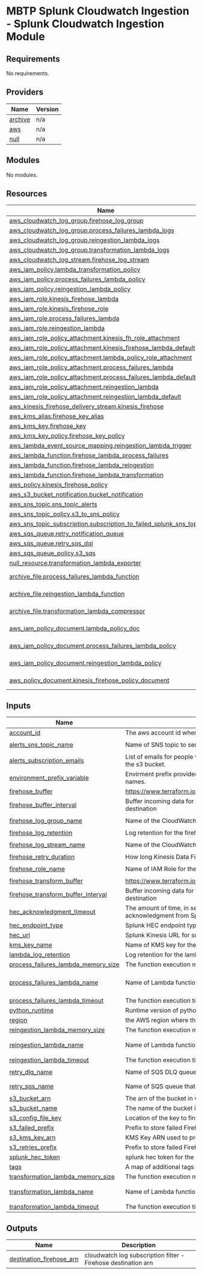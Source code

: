 # MBTP Splunk Cloudwatch Ingestion - Splunk Cloudwatch Ingestion Module

<!-- BEGIN_TF_DOCS -->

## Requirements

No requirements.

## Providers

| Name                                                         | Version |
| ------------------------------------------------------------ | ------- |
| <a name="provider_archive"></a> [archive](#provider_archive) | n/a     |
| <a name="provider_aws"></a> [aws](#provider_aws)             | n/a     |
| <a name="provider_null"></a> [null](#provider_null)          | n/a     |

## Modules

No modules.

## Resources

| Name                                                                                                                                                                     | Type        |
| ------------------------------------------------------------------------------------------------------------------------------------------------------------------------ | ----------- |
| [aws_cloudwatch_log_group.firehose_log_group](https://registry.terraform.io/providers/hashicorp/aws/latest/docs/resources/cloudwatch_log_group)                          | resource    |
| [aws_cloudwatch_log_group.process_failures_lambda_logs](https://registry.terraform.io/providers/hashicorp/aws/latest/docs/resources/cloudwatch_log_group)                | resource    |
| [aws_cloudwatch_log_group.reingestion_lambda_logs](https://registry.terraform.io/providers/hashicorp/aws/latest/docs/resources/cloudwatch_log_group)                     | resource    |
| [aws_cloudwatch_log_group.transformation_lambda_logs](https://registry.terraform.io/providers/hashicorp/aws/latest/docs/resources/cloudwatch_log_group)                  | resource    |
| [aws_cloudwatch_log_stream.firehose_log_stream](https://registry.terraform.io/providers/hashicorp/aws/latest/docs/resources/cloudwatch_log_stream)                       | resource    |
| [aws_iam_policy.lambda_transformation_policy](https://registry.terraform.io/providers/hashicorp/aws/latest/docs/resources/iam_policy)                                    | resource    |
| [aws_iam_policy.process_failures_lambda_policy](https://registry.terraform.io/providers/hashicorp/aws/latest/docs/resources/iam_policy)                                  | resource    |
| [aws_iam_policy.reingestion_lambda_policy](https://registry.terraform.io/providers/hashicorp/aws/latest/docs/resources/iam_policy)                                       | resource    |
| [aws_iam_role.kinesis_firehose_lambda](https://registry.terraform.io/providers/hashicorp/aws/latest/docs/resources/iam_role)                                             | resource    |
| [aws_iam_role.kinesis_firehose_role](https://registry.terraform.io/providers/hashicorp/aws/latest/docs/resources/iam_role)                                               | resource    |
| [aws_iam_role.process_failures_lambda](https://registry.terraform.io/providers/hashicorp/aws/latest/docs/resources/iam_role)                                             | resource    |
| [aws_iam_role.reingestion_lambda](https://registry.terraform.io/providers/hashicorp/aws/latest/docs/resources/iam_role)                                                  | resource    |
| [aws_iam_role_policy_attachment.kinesis_fh_role_attachment](https://registry.terraform.io/providers/hashicorp/aws/latest/docs/resources/iam_role_policy_attachment)      | resource    |
| [aws_iam_role_policy_attachment.kinesis_firehose_lambda_default](https://registry.terraform.io/providers/hashicorp/aws/latest/docs/resources/iam_role_policy_attachment) | resource    |
| [aws_iam_role_policy_attachment.lambda_policy_role_attachment](https://registry.terraform.io/providers/hashicorp/aws/latest/docs/resources/iam_role_policy_attachment)   | resource    |
| [aws_iam_role_policy_attachment.process_failures_lambda](https://registry.terraform.io/providers/hashicorp/aws/latest/docs/resources/iam_role_policy_attachment)         | resource    |
| [aws_iam_role_policy_attachment.process_failures_lambda_default](https://registry.terraform.io/providers/hashicorp/aws/latest/docs/resources/iam_role_policy_attachment) | resource    |
| [aws_iam_role_policy_attachment.reingestion_lambda](https://registry.terraform.io/providers/hashicorp/aws/latest/docs/resources/iam_role_policy_attachment)              | resource    |
| [aws_iam_role_policy_attachment.reingestion_lambda_default](https://registry.terraform.io/providers/hashicorp/aws/latest/docs/resources/iam_role_policy_attachment)      | resource    |
| [aws_kinesis_firehose_delivery_stream.kinesis_firehose](https://registry.terraform.io/providers/hashicorp/aws/latest/docs/resources/kinesis_firehose_delivery_stream)    | resource    |
| [aws_kms_alias.firehose_key_alias](https://registry.terraform.io/providers/hashicorp/aws/latest/docs/resources/kms_alias)                                                | resource    |
| [aws_kms_key.firehose_key](https://registry.terraform.io/providers/hashicorp/aws/latest/docs/resources/kms_key)                                                          | resource    |
| [aws_kms_key_policy.firehose_key_policy](https://registry.terraform.io/providers/hashicorp/aws/latest/docs/resources/kms_key_policy)                                     | resource    |
| [aws_lambda_event_source_mapping.reingestion_lambda_trigger](https://registry.terraform.io/providers/hashicorp/aws/latest/docs/resources/lambda_event_source_mapping)    | resource    |
| [aws_lambda_function.firehose_lambda_process_failures](https://registry.terraform.io/providers/hashicorp/aws/latest/docs/resources/lambda_function)                      | resource    |
| [aws_lambda_function.firehose_lambda_reingestion](https://registry.terraform.io/providers/hashicorp/aws/latest/docs/resources/lambda_function)                           | resource    |
| [aws_lambda_function.firehose_lambda_transformation](https://registry.terraform.io/providers/hashicorp/aws/latest/docs/resources/lambda_function)                        | resource    |
| [aws_policy.kinesis_firehose_policy](https://registry.terraform.io/providers/hashicorp/aws/latest/docs/resources/policy)                                                 | resource    |
| [aws_s3_bucket_notification.bucket_notification](https://registry.terraform.io/providers/hashicorp/aws/latest/docs/resources/s3_bucket_notification)                     | resource    |
| [aws_sns_topic.sns_topic_alerts](https://registry.terraform.io/providers/hashicorp/aws/latest/docs/resources/sns_topic)                                                  | resource    |
| [aws_sns_topic_policy.s3_to_sns_policy](https://registry.terraform.io/providers/hashicorp/aws/latest/docs/resources/sns_topic_policy)                                    | resource    |
| [aws_sns_topic_subscription.subscription_to_failed_splunk_sns_topic](https://registry.terraform.io/providers/hashicorp/aws/latest/docs/resources/sns_topic_subscription) | resource    |
| [aws_sqs_queue.retry_notification_queue](https://registry.terraform.io/providers/hashicorp/aws/latest/docs/resources/sqs_queue)                                          | resource    |
| [aws_sqs_queue.retry_sqs_dql](https://registry.terraform.io/providers/hashicorp/aws/latest/docs/resources/sqs_queue)                                                     | resource    |
| [aws_sqs_queue_policy.s3_sqs](https://registry.terraform.io/providers/hashicorp/aws/latest/docs/resources/sqs_queue_policy)                                              | resource    |
| [null_resource.transformation_lambda_exporter](https://registry.terraform.io/providers/hashicorp/null/latest/docs/resources/resource)                                    | resource    |
| [archive_file.process_failures_lambda_function](https://registry.terraform.io/providers/hashicorp/archive/latest/docs/data-sources/file)                                 | data source |
| [archive_file.reingestion_lambda_function](https://registry.terraform.io/providers/hashicorp/archive/latest/docs/data-sources/file)                                      | data source |
| [archive_file.transformation_lambda_compressor](https://registry.terraform.io/providers/hashicorp/archive/latest/docs/data-sources/file)                                 | data source |
| [aws_iam_policy_document.lambda_policy_doc](https://registry.terraform.io/providers/hashicorp/aws/latest/docs/data-sources/iam_policy_document)                          | data source |
| [aws_iam_policy_document.process_failures_lambda_policy](https://registry.terraform.io/providers/hashicorp/aws/latest/docs/data-sources/iam_policy_document)             | data source |
| [aws_iam_policy_document.reingestion_lambda_policy](https://registry.terraform.io/providers/hashicorp/aws/latest/docs/data-sources/iam_policy_document)                  | data source |
| [aws_policy_document.kinesis_firehose_policy_document](https://registry.terraform.io/providers/hashicorp/aws/latest/docs/data-sources/policy_document)                   | data source |

## Inputs

| Name                                                                                                                                       | Description                                                                                                                                      | Type           | Default                               | Required |
| ------------------------------------------------------------------------------------------------------------------------------------------ | ------------------------------------------------------------------------------------------------------------------------------------------------ | -------------- | ------------------------------------- | :------: |
| <a name="input_account_id"></a> [account_id](#input_account_id)                                                                            | The aws account id where the firehose is hosted.                                                                                                 | `any`          | n/a                                   |   yes    |
| <a name="input_alerts_sns_topic_name"></a> [alerts_sns_topic_name](#input_alerts_sns_topic_name)                                           | Name of SNS topic to send alerts to                                                                                                              | `string`       | `"cw2splunk-alerts-sns"`              |    no    |
| <a name="input_alerts_subscription_emails"></a> [alerts_subscription_emails](#input_alerts_subscription_emails)                            | List of emails for people who need to be aware when a log event is moved ot the /failed prefix of the s3 bucket.                                 | `list(string)` | `[]`                                  |    no    |
| <a name="input_environment_prefix_variable"></a> [environment_prefix_variable](#input_environment_prefix_variable)                         | Envirment prefix provided by the importing module in order to ensure resources have unique names.                                                | `any`          | n/a                                   |   yes    |
| <a name="input_firehose_buffer"></a> [firehose_buffer](#input_firehose_buffer)                                                             | https://www.terraform.io/docs/providers/aws/r/kinesis_firehose_delivery_stream.html#buffer_size                                                  | `number`       | `1`                                   |    no    |
| <a name="input_firehose_buffer_interval"></a> [firehose_buffer_interval](#input_firehose_buffer_interval)                                  | Buffer incoming data for the specified period of time, in seconds, before delivering it to the destination                                       | `number`       | `60`                                  |    no    |
| <a name="input_firehose_log_group_name"></a> [firehose_log_group_name](#input_firehose_log_group_name)                                     | Name of the CloudWatch log group for Kinesis Firehose                                                                                            | `string`       | `"cw2splunk-log-group"`               |    no    |
| <a name="input_firehose_log_retention"></a> [firehose_log_retention](#input_firehose_log_retention)                                        | Log retention for the firehose cloudwatch logs                                                                                                   | `number`       | `30`                                  |    no    |
| <a name="input_firehose_log_stream_name"></a> [firehose_log_stream_name](#input_firehose_log_stream_name)                                  | Name of the CloudWatch log stream for Kinesis Firehose CloudWatch log group                                                                      | `string`       | `"cw2splunk-logs"`                    |    no    |
| <a name="input_firehose_retry_duration"></a> [firehose_retry_duration](#input_firehose_retry_duration)                                     | How long Kinesis Data Firehose retries sending data to Splunk                                                                                    | `string`       | `"60"`                                |    no    |
| <a name="input_firehose_role_name"></a> [firehose_role_name](#input_firehose_role_name)                                                    | Name of IAM Role for the Kinesis Firehose                                                                                                        | `string`       | `"cw2splunk-fh-role"`                 |    no    |
| <a name="input_firehose_transform_buffer"></a> [firehose_transform_buffer](#input_firehose_transform_buffer)                               | https://www.terraform.io/docs/providers/aws/r/kinesis_firehose_delivery_stream.html#buffer_size                                                  | `number`       | `0.25`                                |    no    |
| <a name="input_firehose_transform_buffer_interval"></a> [firehose_transform_buffer_interval](#input_firehose_transform_buffer_interval)    | Buffer incoming data for the specified period of time, in seconds, before delivering it to the destination                                       | `number`       | `60`                                  |    no    |
| <a name="input_hec_acknowledgment_timeout"></a> [hec_acknowledgment_timeout](#input_hec_acknowledgment_timeout)                            | The amount of time, in seconds between 180 and 600, that Kinesis Firehose waits to receive an acknowledgment from Splunk after it sends it data. | `number`       | `300`                                 |    no    |
| <a name="input_hec_endpoint_type"></a> [hec_endpoint_type](#input_hec_endpoint_type)                                                       | Splunk HEC endpoint type; `Raw` or `Event`                                                                                                       | `string`       | `"Event"`                             |    no    |
| <a name="input_hec_url"></a> [hec_url](#input_hec_url)                                                                                     | Splunk Kinesis URL for submitting CloudWatch logs to splunk                                                                                      | `any`          | n/a                                   |   yes    |
| <a name="input_kms_key_name"></a> [kms_key_name](#input_kms_key_name)                                                                      | Name of KMS key for the Kinesis Firehose                                                                                                         | `string`       | `"cw2splunk-key"`                     |    no    |
| <a name="input_lambda_log_retention"></a> [lambda_log_retention](#input_lambda_log_retention)                                              | Log retention for the lambda cloudwatch logs                                                                                                     | `number`       | `30`                                  |    no    |
| <a name="input_process_failures_lambda_memory_size"></a> [process_failures_lambda_memory_size](#input_process_failures_lambda_memory_size) | The function execution memory limit at which Lambda should terminate the function.                                                               | `number`       | `512`                                 |    no    |
| <a name="input_process_failures_lambda_name"></a> [process_failures_lambda_name](#input_process_failures_lambda_name)                      | Name of Lambda function to process any failures                                                                                                  | `string`       | `"cw2splunk-process-failures-lambda"` |    no    |
| <a name="input_process_failures_lambda_timeout"></a> [process_failures_lambda_timeout](#input_process_failures_lambda_timeout)             | The function execution time at which Lambda should terminate the function.                                                                       | `number`       | `900`                                 |    no    |
| <a name="input_python_runtime"></a> [python_runtime](#input_python_runtime)                                                                | Runtime version of python for Lambda functions                                                                                                   | `string`       | `"python3.12"`                        |    no    |
| <a name="input_region"></a> [region](#input_region)                                                                                        | the AWS region where the firehose is running                                                                                                     | `any`          | n/a                                   |   yes    |
| <a name="input_reingestion_lambda_memory_size"></a> [reingestion_lambda_memory_size](#input_reingestion_lambda_memory_size)                | The function execution memory limit at which Lambda should terminate the function.                                                               | `number`       | `1536`                                |    no    |
| <a name="input_reingestion_lambda_name"></a> [reingestion_lambda_name](#input_reingestion_lambda_name)                                     | Name of Lambda function to try reingesting logs back into firehose                                                                               | `string`       | `"cw2splunk-reingestion-lambda"`      |    no    |
| <a name="input_reingestion_lambda_timeout"></a> [reingestion_lambda_timeout](#input_reingestion_lambda_timeout)                            | The function execution time at which Lambda should terminate the function.                                                                       | `number`       | `900`                                 |    no    |
| <a name="input_retry_dlq_name"></a> [retry_dlq_name](#input_retry_dlq_name)                                                                | Name of SQS DLQ queue that events get sent to if the reingestion lambda breaks                                                                   | `string`       | `"cw2splunk-retry-dlq"`               |    no    |
| <a name="input_retry_sqs_name"></a> [retry_sqs_name](#input_retry_sqs_name)                                                                | Name of SQS queue that reingestion events get sent to                                                                                            | `string`       | `"cw2splunk-retry-sqs"`               |    no    |
| <a name="input_s3_bucket_arn"></a> [s3_bucket_arn](#input_s3_bucket_arn)                                                                   | The arn of the bucket in which logs are stored when they fail being sent to splunk.                                                              | `any`          | n/a                                   |   yes    |
| <a name="input_s3_bucket_name"></a> [s3_bucket_name](#input_s3_bucket_name)                                                                | The name of the bucket in which logs are stored when they fail being sent to splunk.                                                             | `any`          | n/a                                   |   yes    |
| <a name="input_s3_config_file_key"></a> [s3_config_file_key](#input_s3_config_file_key)                                                    | Location of the key to find the config file in S3.                                                                                               | `any`          | n/a                                   |   yes    |
| <a name="input_s3_failed_prefix"></a> [s3_failed_prefix](#input_s3_failed_prefix)                                                          | Prefix to store failed Firehose logs that failed to be reingested.                                                                               | `string`       | `"failed/"`                           |    no    |
| <a name="input_s3_kms_key_arn"></a> [s3_kms_key_arn](#input_s3_kms_key_arn)                                                                | KMS Key ARN used to protect the S3 bucket.                                                                                                       | `any`          | n/a                                   |   yes    |
| <a name="input_s3_retries_prefix"></a> [s3_retries_prefix](#input_s3_retries_prefix)                                                       | Prefix to store failed Firehose logs that need reingesting.                                                                                      | `string`       | `"retries/"`                          |    no    |
| <a name="input_hec_token"></a> [splunk_hec_token](#input_splunk_hec_token)                                                                 | splunk hec token for the index which logs should be forwarded to.                                                                                | `any`          | n/a                                   |   yes    |
| <a name="input_tags"></a> [tags](#input_tags)                                                                                              | A map of additional tags to associate with the resource                                                                                          | `map(string)`  | `{}`                                  |    no    |
| <a name="input_transformation_lambda_memory_size"></a> [transformation_lambda_memory_size](#input_transformation_lambda_memory_size)       | The function execution memory limit at which Lambda should terminate the function.                                                               | `number`       | `1536`                                |    no    |
| <a name="input_transformation_lambda_name"></a> [transformation_lambda_name](#input_transformation_lambda_name)                            | Name of Lambda function responsible for parsing messages heading to splunk                                                                       | `string`       | `"cw2splunk-transformation-lambda"`   |    no    |
| <a name="input_transformation_lambda_timeout"></a> [transformation_lambda_timeout](#input_transformation_lambda_timeout)                   | The function execution time at which Lambda should terminate the function.                                                                       | `number`       | `900`                                 |    no    |

## Outputs

| Name                                                                                                        | Description                                                   |
| ----------------------------------------------------------------------------------------------------------- | ------------------------------------------------------------- |
| <a name="output_destination_firehose_arn"></a> [destination_firehose_arn](#output_destination_firehose_arn) | cloudwatch log subscription filter - Firehose destination arn |

<!-- END_TF_DOCS -->
